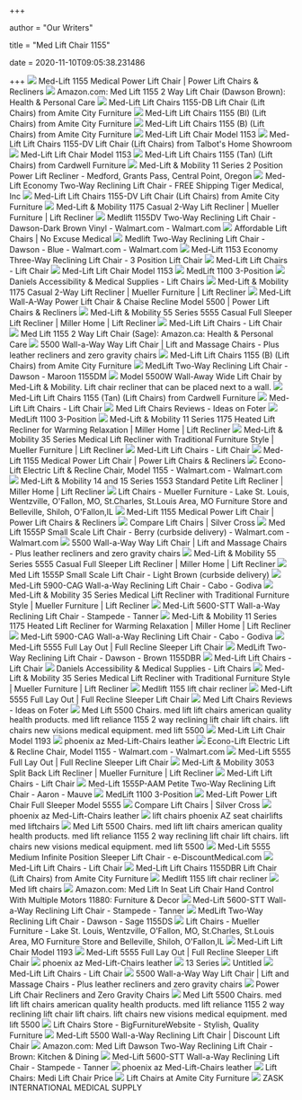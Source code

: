 +++
        
author = "Our Writers"
        
title = "Med Lift Chair 1155"
        
date = 2020-11-10T09:05:38.231486
        
+++
[ ![](https://comfortfirst.com/media/catalog/product/cache/1/image/500x500/9df78eab33525d08d6e5fb8d27136e95/m/m/mm34184-pic_1.jpg)](https://comfortfirst.com/media/catalog/product/cache/1/image/500x500/9df78eab33525d08d6e5fb8d27136e95/m/m/mm34184-pic_1.jpg) Med-Lift 1155 Medical Power Lift Chair | Power Lift Chairs & Recliners
[ ![](https://images-na.ssl-images-amazon.com/images/I/710xiLjyGYL._AC_SY450_.jpg)](https://images-na.ssl-images-amazon.com/images/I/710xiLjyGYL._AC_SY450_.jpg) Amazon.com: Med Lift 1155 2 Way Lift Chair (Dawson Brown): Health &  Personal Care
[ ![](https://imgres.tailbase.com/rzdimg/prods/800/592209_1.jpg)](https://imgres.tailbase.com/rzdimg/prods/800/592209_1.jpg) Med-Lift Lift Chairs 1155-DB Lift Chair (Lift Chairs) from Amite City  Furniture
[ ![](https://imgres.tailbase.com/rzdimg/prods/800/574955_1.jpg)](https://imgres.tailbase.com/rzdimg/prods/800/574955_1.jpg) Med-Lift Lift Chairs 1155 (Bl) (Lift Chairs) from Amite City Furniture
[ ![](https://imgres.tailbase.com/rzdimg/prods/400/140763_1.jpg)](https://imgres.tailbase.com/rzdimg/prods/400/140763_1.jpg) Med-Lift Lift Chairs 1155 (B) (Lift Chairs) from Amite City Furniture
[ ![](https://www.liftchair.com/catalog/1155dawsonbluelifted_2319_detail.jpg)](https://www.liftchair.com/catalog/1155dawsonbluelifted_2319_detail.jpg) Med-Lift Lift Chair Model 1153
[ ![](https://imgres.tailbase.com/rzdimg/prods/800/592210_1.jpg?width=398)](https://imgres.tailbase.com/rzdimg/prods/800/592210_1.jpg?width=398) Med-Lift Lift Chairs 1155-DV Lift Chair (Lift Chairs) from Talbot's Home  Showroom
[ ![](https://www.liftchair.com/catalog/1155dawsonbrownlifted_223_detail.jpg)](https://www.liftchair.com/catalog/1155dawsonbrownlifted_223_detail.jpg) Med-Lift Lift Chair Model 1153
[ ![](https://imgres.tailbase.com/rzdimg/prods/800/140762_1.jpg?width=398)](https://imgres.tailbase.com/rzdimg/prods/800/140762_1.jpg?width=398) Med-Lift Lift Chairs 1155 (Tan) (Lift Chairs) from Cardwell Furniture
[ ![](http://imageresizer.furnituredealer.net/img/remote/s3-us-west-2.amazonaws.com/fdn-images-2/img/products%2Fmed-lift__mobility%2Fcolor%2F11%20series_1155-b.jpg?scale=both&width=500&height=500&f.sharpen=25&down.preserve=0)](http://imageresizer.furnituredealer.net/img/remote/s3-us-west-2.amazonaws.com/fdn-images-2/img/products%2Fmed-lift__mobility%2Fcolor%2F11%20series_1155-b.jpg?scale=both&width=500&height=500&f.sharpen=25&down.preserve=0) Med-Lift & Mobility 11 Series 2 Position Power Lift Recliner - Medford,  Grants Pass, Central Point, Oregon
[ ![](https://image.tigermedical.com/Products/LargeImages/MEL1155-.jpg)](https://image.tigermedical.com/Products/LargeImages/MEL1155-.jpg) Med-Lift Economy Two-Way Reclining Lift Chair - FREE Shipping Tiger  Medical, Inc
[ ![](https://imgres.tailbase.com/rzdimg/prods/800/592210_3.jpg)](https://imgres.tailbase.com/rzdimg/prods/800/592210_3.jpg) Med-Lift Lift Chairs 1155-DV Lift Chair (Lift Chairs) from Amite City  Furniture
[ ![](https://imageresizer.furnituredealer.net/img/remote/images.furnituredealer.net/img/products%2Fmed-lift__mobility%2Fcolor%2F1175_1175%20encounter%20mushroom-b0.jpg?width=878&height=600&scale=both&trim.threshold=80)](https://imageresizer.furnituredealer.net/img/remote/images.furnituredealer.net/img/products%2Fmed-lift__mobility%2Fcolor%2F1175_1175%20encounter%20mushroom-b0.jpg?width=878&height=600&scale=both&trim.threshold=80) Med-Lift & Mobility 1175 Casual 2-Way Lift Recliner | Mueller Furniture | Lift  Recliner
[ ![](https://i5.walmartimages.com/asr/608a69dd-72a1-4394-8548-3b46e34d468d_1.d00ce0fa138476067415b1362580f286.jpeg)](https://i5.walmartimages.com/asr/608a69dd-72a1-4394-8548-3b46e34d468d_1.d00ce0fa138476067415b1362580f286.jpeg) Medlift 1155DV Two-Way Reclining Lift Chair - Dawson-Dark Brown Vinyl -  Walmart.com - Walmart.com
[ ![](https://noexcusemedical.com/wp-content/uploads/2014/08/med-lift-11-series.jpg)](https://noexcusemedical.com/wp-content/uploads/2014/08/med-lift-11-series.jpg) Affordable Lift Chairs | No Excuse Medical
[ ![](https://i5.walmartimages.com/asr/48ad350c-e663-4b71-aafd-94ce599309fd_2.ceb9141e15090fe195da394d79241ae5.jpeg)](https://i5.walmartimages.com/asr/48ad350c-e663-4b71-aafd-94ce599309fd_2.ceb9141e15090fe195da394d79241ae5.jpeg) Medlift Two-Way Reclining Lift Chair - Dawson - Blue - Walmart.com -  Walmart.com
[ ![](https://cdn3.volusion.com/tkqet.npkhu/v/vspfiles/photos/1153-2.jpg?v-cache=1432106215)](https://cdn3.volusion.com/tkqet.npkhu/v/vspfiles/photos/1153-2.jpg?v-cache=1432106215) Med-Lift 1153 Economy Three-Way Reclining Lift Chair - 3 Position Lift Chair
[ ![](http://www.med-lift.com/assets/5955.jpg)](http://www.med-lift.com/assets/5955.jpg) Med-Lift Lift Chairs - Lift Chair
[ ![](https://www.liftchair.com/catalog/1155dawsonbrownseated_1540_detail.jpg)](https://www.liftchair.com/catalog/1155dawsonbrownseated_1540_detail.jpg) Med-Lift Lift Chair Model 1153
[ ![](https://cdn.amicamedicalsupply.com/media/catalog/product/cache/1/image/540x/9df78eab33525d08d6e5fb8d27136e95/1/1/x1155-dm---dawson---maroon---lifted_1.jpg.pagespeed.ic._WRTu_NBNQ.jpg)](https://cdn.amicamedicalsupply.com/media/catalog/product/cache/1/image/540x/9df78eab33525d08d6e5fb8d27136e95/1/1/x1155-dm---dawson---maroon---lifted_1.jpg.pagespeed.ic._WRTu_NBNQ.jpg) MedLift 1100 3-Position
[ ![](https://www.danielsaccessandmed.com/Lift%20Chairs/_imagecache/11%20Series%201155%201153%20_003_.jpg)](https://www.danielsaccessandmed.com/Lift%20Chairs/_imagecache/11%20Series%201155%201153%20_003_.jpg) Daniels Accessibility & Medical Supplies - Lift Chairs
[ ![](https://imageresizer.furnituredealer.net/img/remote/images.furnituredealer.net/img/products%2Fmed-lift__mobility%2Fcolor%2F1175_1175%20encounter%20mushroom-b0.jpg?w=300&h=300&trim.threshold=80)](https://imageresizer.furnituredealer.net/img/remote/images.furnituredealer.net/img/products%2Fmed-lift__mobility%2Fcolor%2F1175_1175%20encounter%20mushroom-b0.jpg?w=300&h=300&trim.threshold=80) Med-Lift & Mobility 1175 Casual 2-Way Lift Recliner | Mueller Furniture | Lift  Recliner
[ ![](https://comfortfirst.com/media/catalog/product/m/m/mm15325-pic_1.jpg)](https://comfortfirst.com/media/catalog/product/m/m/mm15325-pic_1.jpg) Med-Lift Wall-A-Way Power Lift Chair & Chaise Recline Model 5500 | Power Lift  Chairs & Recliners
[ ![](https://imageresizer.furnituredealer.net/img/remote/images.furnituredealer.net/img/products%2Fmed-lift__mobility%2Fcolor%2F55%20series_5555-b.jpg?width=878&height=600&scale=both&trim.threshold=80)](https://imageresizer.furnituredealer.net/img/remote/images.furnituredealer.net/img/products%2Fmed-lift__mobility%2Fcolor%2F55%20series_5555-b.jpg?width=878&height=600&scale=both&trim.threshold=80) Med-Lift & Mobility 55 Series 5555 Casual Full Sleeper Lift Recliner |  Miller Home | Lift Recliner
[ ![](http://www.med-lift.com/assets/5500.jpg)](http://www.med-lift.com/assets/5500.jpg) Med-Lift Lift Chairs - Lift Chair
[ ![](https://images-na.ssl-images-amazon.com/images/I/71cr9Ait7xL._AC_SL1010_.jpg)](https://images-na.ssl-images-amazon.com/images/I/71cr9Ait7xL._AC_SL1010_.jpg) Med Lift 1155 2 Way Lift Chair (Sage): Amazon.ca: Health & Personal Care
[ ![](https://cdn.shopify.com/s/files/1/0922/3412/products/5500-STCH_-_Stampede_Chocolate.jpg?v=1448395840)](https://cdn.shopify.com/s/files/1/0922/3412/products/5500-STCH_-_Stampede_Chocolate.jpg?v=1448395840) 5500 Wall-a-Way Way Lift Chair | Lift and Massage Chairs - Plus leather  recliners and zero gravity chairs
[ ![](https://imgres.tailbase.com/rzdimg/prods/800/140763_3.jpg)](https://imgres.tailbase.com/rzdimg/prods/800/140763_3.jpg) Med-Lift Lift Chairs 1155 (B) (Lift Chairs) from Amite City Furniture
[ ![](https://gw-product.s3.amazonaws.com/54921_1200x800.jpg)](https://gw-product.s3.amazonaws.com/54921_1200x800.jpg) MedLift Two-Way Reclining Lift Chair - Dawson - Maroon 1155DM
[ ![](https://www.liftchair.com/catalog/seated_1770_detail.png)](https://www.liftchair.com/catalog/seated_1770_detail.png) Model 5500W Wall-Away Wide Lift Chair by Med-Lift & Mobility. Lift chair  recliner that can be placed next to a wall.
[ ![](https://imgres.tailbase.com/rzdimg/prods/800/140762_2.jpg)](https://imgres.tailbase.com/rzdimg/prods/800/140762_2.jpg) Med-Lift Lift Chairs 1155 (Tan) (Lift Chairs) from Cardwell Furniture
[ ![](http://www.med-lift.com/assets/1170.jpg)](http://www.med-lift.com/assets/1170.jpg) Med-Lift Lift Chairs - Lift Chair
[ ![](https://foter.com/photos/348/med-lift-1155-d-1100-series-two-way-reclining-lift-chair.jpg?s=t)](https://foter.com/photos/348/med-lift-1155-d-1100-series-two-way-reclining-lift-chair.jpg?s=t) Med Lift Chairs Reviews - Ideas on Foter
[ ![](https://cdn.amicamedicalsupply.com/media/catalog/product/cache/1/image/540x/9df78eab33525d08d6e5fb8d27136e95/1/1/x1155-dt---dawson---tan---lifted_1.jpg.pagespeed.ic.5oGfqi18rJ.jpg)](https://cdn.amicamedicalsupply.com/media/catalog/product/cache/1/image/540x/9df78eab33525d08d6e5fb8d27136e95/1/1/x1155-dt---dawson---tan---lifted_1.jpg.pagespeed.ic.5oGfqi18rJ.jpg) MedLift 1100 3-Position
[ ![](https://imageresizer.furnituredealer.net/img/remote/images.furnituredealer.net/img/products%2Fmed-lift__mobility%2Fcolor%2F11%20series_1175-b.jpg?width=878&height=600&scale=both&trim.threshold=80)](https://imageresizer.furnituredealer.net/img/remote/images.furnituredealer.net/img/products%2Fmed-lift__mobility%2Fcolor%2F11%20series_1175-b.jpg?width=878&height=600&scale=both&trim.threshold=80) Med-Lift & Mobility 11 Series 1175 Heated Lift Recliner for Warming  Relaxation | Miller Home | Lift Recliner
[ ![](https://imageresizer.furnituredealer.net/img/remote/images.furnituredealer.net/img/products%2Fmed-lift__mobility%2Fcolor%2F35%20series_3555-b.jpg?width=878&height=600&scale=both&trim.threshold=80)](https://imageresizer.furnituredealer.net/img/remote/images.furnituredealer.net/img/products%2Fmed-lift__mobility%2Fcolor%2F35%20series_3555-b.jpg?width=878&height=600&scale=both&trim.threshold=80) Med-Lift & Mobility 35 Series Medical Lift Recliner with Traditional  Furniture Style | Mueller Furniture | Lift Recliner
[ ![](http://www.med-lift.com/assets/4653.jpg)](http://www.med-lift.com/assets/4653.jpg) Med-Lift Lift Chairs - Lift Chair
[ ![](https://comfortfirst.com/media/catalog/product/d/a/dawson.png)](https://comfortfirst.com/media/catalog/product/d/a/dawson.png) Med-Lift 1155 Medical Power Lift Chair | Power Lift Chairs & Recliners
[ ![](https://i5.walmartimages.com/asr/7e16cc8a-f6cf-4cab-a93f-a5e236006064_1.60e29ffcd8b71461e3996a345c1f59e5.jpeg)](https://i5.walmartimages.com/asr/7e16cc8a-f6cf-4cab-a93f-a5e236006064_1.60e29ffcd8b71461e3996a345c1f59e5.jpeg) Econo-Lift Electric Lift & Recline Chair, Model 1155 - Walmart.com -  Walmart.com
[ ![](https://imageresizer.furnituredealer.net/img/remote/images.furnituredealer.net/img/products%2Fmed_lift%2Fcolor%2F1450_1553-b.jpg?width=878&height=600&scale=both&trim.threshold=80)](https://imageresizer.furnituredealer.net/img/remote/images.furnituredealer.net/img/products%2Fmed_lift%2Fcolor%2F1450_1553-b.jpg?width=878&height=600&scale=both&trim.threshold=80) Med-Lift & Mobility 14 and 15 Series 1553 Standard Petite Lift Recliner |  Miller Home | Lift Recliner
[ ![](https://images.furnituredealer.net/img/dealer/117/Upload/liftchair_diagram3.jpg)](https://images.furnituredealer.net/img/dealer/117/Upload/liftchair_diagram3.jpg) Lift Chairs - Mueller Furniture - Lake St. Louis, Wentzville, O'Fallon, MO,  St.Charles, St.Louis Area, MO Furniture Store and Belleville, Shiloh,  O'Fallon,IL
[ ![](https://comfortfirst.com/media/catalog/product/b/r/brown_vinyl.jpg)](https://comfortfirst.com/media/catalog/product/b/r/brown_vinyl.jpg) Med-Lift 1155 Medical Power Lift Chair | Power Lift Chairs & Recliners
[ ![](https://silvercross.com/wp-content/uploads/2016/02/lift-chairs-social-media-silvercross-fb.png)](https://silvercross.com/wp-content/uploads/2016/02/lift-chairs-social-media-silvercross-fb.png) Compare Lift Chairs | Silver Cross
[ ![](https://i5.walmartimages.com/asr/f5be645b-ff6b-449b-90c5-edf18270f6a0_1.565531c2752100f6848ae5e57942943d.jpeg?odnWidth=612&odnHeight=612&odnBg=ffffff)](https://i5.walmartimages.com/asr/f5be645b-ff6b-449b-90c5-edf18270f6a0_1.565531c2752100f6848ae5e57942943d.jpeg?odnWidth=612&odnHeight=612&odnBg=ffffff) Med Lift 1555P Small Scale Lift Chair - Berry (curbside delivery) -  Walmart.com - Walmart.com
[ ![](https://cdn.shopify.com/s/files/1/0922/3412/products/5500-STM_-_Stampede_Mocha_Reclined.jpg?v=1438088682)](https://cdn.shopify.com/s/files/1/0922/3412/products/5500-STM_-_Stampede_Mocha_Reclined.jpg?v=1438088682) 5500 Wall-a-Way Way Lift Chair | Lift and Massage Chairs - Plus leather  recliners and zero gravity chairs
[ ![](https://imageresizer.furnituredealer.net/img/remote/images.furnituredealer.net/img/products%2Fmed-lift__mobility%2Fcolor%2F55%20series_5555-b2.jpg?width=878&height=600&scale=both&trim.threshold=80)](https://imageresizer.furnituredealer.net/img/remote/images.furnituredealer.net/img/products%2Fmed-lift__mobility%2Fcolor%2F55%20series_5555-b2.jpg?width=878&height=600&scale=both&trim.threshold=80) Med-Lift & Mobility 55 Series 5555 Casual Full Sleeper Lift Recliner |  Miller Home | Lift Recliner
[ ![](https://c.shld.net/rpx/i/s/pi/mp/28095/prod_3895554521?src=http%3A%2F%2Fd3d71ba2asa5oz.cloudfront.net%2F12013681%2Fimages%2F1555-aalb%2520-%2520aaron%2520-%2520lt.%2520brown%2520-%2520lifted.jpg&d=55a6be515d5a3765ee633a0082ac58724a6000ce&hei=333&wid=333&op_sharpen=1)](https://c.shld.net/rpx/i/s/pi/mp/28095/prod_3895554521?src=http%3A%2F%2Fd3d71ba2asa5oz.cloudfront.net%2F12013681%2Fimages%2F1555-aalb%2520-%2520aaron%2520-%2520lt.%2520brown%2520-%2520lifted.jpg&d=55a6be515d5a3765ee633a0082ac58724a6000ce&hei=333&wid=333&op_sharpen=1) Med Lift 1555P Small Scale Lift Chair - Light Brown (curbside delivery)
[ ![](https://www.thebreuerchair.com/media/catalog/product/cache/4/image/265x/16491dff57b7961c2b3ae991fd905fd5/5/9/5900-CAG-Cabo-Godivalifted_1.jpg)](https://www.thebreuerchair.com/media/catalog/product/cache/4/image/265x/16491dff57b7961c2b3ae991fd905fd5/5/9/5900-CAG-Cabo-Godivalifted_1.jpg) Med-Lift 5900-CAG Wall-a-Way Reclining Lift Chair - Cabo - Godiva
[ ![](https://imageresizer.furnituredealer.net/img/remote/images.furnituredealer.net/img/products%2Fmed-lift__mobility%2Fcolor%2F35%20series_3555-b2.jpg?width=878&height=600&scale=both&trim.threshold=80)](https://imageresizer.furnituredealer.net/img/remote/images.furnituredealer.net/img/products%2Fmed-lift__mobility%2Fcolor%2F35%20series_3555-b2.jpg?width=878&height=600&scale=both&trim.threshold=80) Med-Lift & Mobility 35 Series Medical Lift Recliner with Traditional  Furniture Style | Mueller Furniture | Lift Recliner
[ ![](https://www.horizonfurniturestore.com/media/catalog/product/cache/2/image/1000x/0ce0206cfd61b84da9c836204d5a19ae/5/6/5600-STT-StampedeTannerseated_1.jpg)](https://www.horizonfurniturestore.com/media/catalog/product/cache/2/image/1000x/0ce0206cfd61b84da9c836204d5a19ae/5/6/5600-STT-StampedeTannerseated_1.jpg) Med-Lift 5600-STT Wall-a-Way Reclining Lift Chair - Stampede - Tanner
[ ![](https://imageresizer.furnituredealer.net/img/remote/images.furnituredealer.net/img/products%2Fmed-lift__mobility%2Fcolor%2F11%20series_1175-b3.jpg?width=878&height=600&scale=both&trim.threshold=80)](https://imageresizer.furnituredealer.net/img/remote/images.furnituredealer.net/img/products%2Fmed-lift__mobility%2Fcolor%2F11%20series_1175-b3.jpg?width=878&height=600&scale=both&trim.threshold=80) Med-Lift & Mobility 11 Series 1175 Heated Lift Recliner for Warming  Relaxation | Miller Home | Lift Recliner
[ ![](https://www.thebreuerchair.com/media/catalog/product/cache/4/image/1000x/15fa6b85b1f9d0845b2f3355942430a3/5/9/5900-CAG-Cabo-Godivalifted_1.jpg)](https://www.thebreuerchair.com/media/catalog/product/cache/4/image/1000x/15fa6b85b1f9d0845b2f3355942430a3/5/9/5900-CAG-Cabo-Godivalifted_1.jpg) Med-Lift 5900-CAG Wall-a-Way Reclining Lift Chair - Cabo - Godiva
[ ![](https://cdn3.volusion.com/phrwk.qaxgv/v/vspfiles/photos/ML5555-4.jpg?v-cache=1540470989)](https://cdn3.volusion.com/phrwk.qaxgv/v/vspfiles/photos/ML5555-4.jpg?v-cache=1540470989) Med-Lift 5555 Full Lay Out | Full Recline Sleeper Lift Chair
[ ![](https://gw-product.s3.amazonaws.com/54912.jpg)](https://gw-product.s3.amazonaws.com/54912.jpg) MedLift Two-Way Reclining Lift Chair - Dawson - Brown 1155DBR
[ ![](http://www.med-lift.com/assets/545.jpg)](http://www.med-lift.com/assets/545.jpg) Med-Lift Lift Chairs - Lift Chair
[ ![](https://www.danielsaccessandmed.com/Lift%20Chairs/_imagecache/AMERICANA%20Brochure%201-2017%20No%20crops%20_003_%20_1_%20_002__Page1.jpg)](https://www.danielsaccessandmed.com/Lift%20Chairs/_imagecache/AMERICANA%20Brochure%201-2017%20No%20crops%20_003_%20_1_%20_002__Page1.jpg) Daniels Accessibility & Medical Supplies - Lift Chairs
[ ![](https://imageresizer.furnituredealer.net/img/remote/images.furnituredealer.net/img/products%2Fmed-lift__mobility%2Fcolor%2F35%20series_3555-b3.jpg?width=878&height=600&scale=both&trim.threshold=80)](https://imageresizer.furnituredealer.net/img/remote/images.furnituredealer.net/img/products%2Fmed-lift__mobility%2Fcolor%2F35%20series_3555-b3.jpg?width=878&height=600&scale=both&trim.threshold=80) Med-Lift & Mobility 35 Series Medical Lift Recliner with Traditional  Furniture Style | Mueller Furniture | Lift Recliner
[ ![](https://image.slidesharecdn.com/medlift1155-liftchairrecliner-110822131057-phpapp01/95/medlift-1155-lift-chair-recliner-1-728.jpg?cb=1314018760)](https://image.slidesharecdn.com/medlift1155-liftchairrecliner-110822131057-phpapp01/95/medlift-1155-lift-chair-recliner-1-728.jpg?cb=1314018760) Medlift 1155 lift chair recliner
[ ![](https://cdn3.volusion.com/phrwk.qaxgv/v/vspfiles/photos/ML5555-9.jpg?v-cache=1540470989)](https://cdn3.volusion.com/phrwk.qaxgv/v/vspfiles/photos/ML5555-9.jpg?v-cache=1540470989) Med-Lift 5555 Full Lay Out | Full Recline Sleeper Lift Chair
[ ![](https://foter.com/photos/title/med-lift-chairs-reviews.jpg)](https://foter.com/photos/title/med-lift-chairs-reviews.jpg) Med Lift Chairs Reviews - Ideas on Foter
[ ![](https://i2.wp.com/americanqualityhealthproducts.com/27109-search_default/med-lift-1155-2-position-reclining-lift-chair.jpg)](https://i2.wp.com/americanqualityhealthproducts.com/27109-search_default/med-lift-1155-2-position-reclining-lift-chair.jpg) Med Lift 5500 Chairs. med lift lift chairs american quality health  products. med lift reliance 1155 2 way reclining lift chair lift chairs. lift  chairs new visions medical equipment. med lift 5500
[ ![](https://www.liftchair.com/catalog/1193seatedcabohavana_2136_detail.jpg)](https://www.liftchair.com/catalog/1193seatedcabohavana_2136_detail.jpg) Med-Lift Lift Chair Model 1193
[ ![](http://www.liftchair.com/images/medlift/new_leather/5555_legsout.jpg)](http://www.liftchair.com/images/medlift/new_leather/5555_legsout.jpg) phoenix az Med-Lift-Chairs leather
[ ![](https://i5.walmartimages.com/asr/c4f00eaf-79ce-4c75-9569-678c865885ce_1.9b56bda9e85bf25c780485e1657742b5.png)](https://i5.walmartimages.com/asr/c4f00eaf-79ce-4c75-9569-678c865885ce_1.9b56bda9e85bf25c780485e1657742b5.png) Econo-Lift Electric Lift & Recline Chair, Model 1155 - Walmart.com -  Walmart.com
[ ![](https://cdn3.volusion.com/phrwk.qaxgv/v/vspfiles/photos/ML5555-2.jpg?v-cache=1540470989)](https://cdn3.volusion.com/phrwk.qaxgv/v/vspfiles/photos/ML5555-2.jpg?v-cache=1540470989) Med-Lift 5555 Full Lay Out | Full Recline Sleeper Lift Chair
[ ![](https://imageresizer.furnituredealer.net/img/remote/images.furnituredealer.net/img/products%2Fmed-lift__mobility%2Fcolor%2F3053_3052%20aaron%20light%20brown-b0.jpg?width=878&height=600&scale=both&trim.threshold=80)](https://imageresizer.furnituredealer.net/img/remote/images.furnituredealer.net/img/products%2Fmed-lift__mobility%2Fcolor%2F3053_3052%20aaron%20light%20brown-b0.jpg?width=878&height=600&scale=both&trim.threshold=80) Med-Lift & Mobility 3053 Split Back Lift Recliner | Mueller Furniture | Lift  Recliner
[ ![](http://www.med-lift.com/assets/2553.jpg)](http://www.med-lift.com/assets/2553.jpg) Med-Lift Lift Chairs - Lift Chair
[ ![](https://www.thebreuerchair.com/media/catalog/product/cache/4/image/1000x/15fa6b85b1f9d0845b2f3355942430a3/1/5/1555-AAM-Aaron-Mauve-seated_1.jpg)](https://www.thebreuerchair.com/media/catalog/product/cache/4/image/1000x/15fa6b85b1f9d0845b2f3355942430a3/1/5/1555-AAM-Aaron-Mauve-seated_1.jpg) Med-Lift 1555P-AAM Petite Two-Way Reclining Lift Chair - Aaron - Mauve
[ ![](https://cdn.amicamedicalsupply.com/media/catalog/product/cache/1/image/540x/9df78eab33525d08d6e5fb8d27136e95/1/1/x1155-dbr---dawson-brown---seated_1.jpg.pagespeed.ic.hGKkQc6d3h.jpg)](https://cdn.amicamedicalsupply.com/media/catalog/product/cache/1/image/540x/9df78eab33525d08d6e5fb8d27136e95/1/1/x1155-dbr---dawson-brown---seated_1.jpg.pagespeed.ic.hGKkQc6d3h.jpg) MedLift 1100 3-Position
[ ![](https://comfortfirst.com/media/catalog/product/cache/1/image/500x500/9df78eab33525d08d6e5fb8d27136e95/5/5/5555b.png)](https://comfortfirst.com/media/catalog/product/cache/1/image/500x500/9df78eab33525d08d6e5fb8d27136e95/5/5/5555b.png) Med-Lift Power Lift Chair Full Sleeper Model 5555
[ ![](https://silvercross.com/wp-content/uploads/2016/02/lift-chairs-banner-sc.jpg)](https://silvercross.com/wp-content/uploads/2016/02/lift-chairs-banner-sc.jpg) Compare Lift Chairs | Silver Cross
[ ![](http://www.liftchair.com/images/medlift/new_leather/5555_tv.jpg)](http://www.liftchair.com/images/medlift/new_leather/5555_tv.jpg) phoenix az Med-Lift-Chairs leather
[ ![](http://www.electroease.com/ACFxIPvwc.jpg)](http://www.electroease.com/ACFxIPvwc.jpg) lift chairs phoenix AZ seat chairlifts med liftchairs
[ ![](https://i2.wp.com/secure.img.wfcdn.com/lf/maxsquare/hash/5930/23401968/1/Med-Lift-Two-Way-Reclining-Lift-Chair-1170-CH.jpg)](https://i2.wp.com/secure.img.wfcdn.com/lf/maxsquare/hash/5930/23401968/1/Med-Lift-Two-Way-Reclining-Lift-Chair-1170-CH.jpg) Med Lift 5500 Chairs. med lift lift chairs american quality health  products. med lift reliance 1155 2 way reclining lift chair lift chairs. lift  chairs new visions medical equipment. med lift 5500
[ ![](https://www.e-discountmedical.com/322-large_default/bariatric-patient-lift-chairs.jpg)](https://www.e-discountmedical.com/322-large_default/bariatric-patient-lift-chairs.jpg) Med-Lift 5555 Medium Infinite Position Sleeper Lift Chair -  e-DiscountMedical.com
[ ![](http://www.med-lift.com/assets/5400.jpg)](http://www.med-lift.com/assets/5400.jpg) Med-Lift Lift Chairs - Lift Chair
[ ![](https://imgres.tailbase.com/rzdimg/prods/400/376165_1.jpg)](https://imgres.tailbase.com/rzdimg/prods/400/376165_1.jpg) Med-Lift Lift Chairs 1155DBR Lift Chair (Lift Chairs) from Amite City  Furniture
[ ![](https://image.slidesharecdn.com/medlift1155-liftchairrecliner-110822131057-phpapp01/95/medlift-1155-lift-chair-recliner-2-728.jpg?cb=1314018760)](https://image.slidesharecdn.com/medlift1155-liftchairrecliner-110822131057-phpapp01/95/medlift-1155-lift-chair-recliner-2-728.jpg?cb=1314018760) Medlift 1155 lift chair recliner
[ ![](https://www.fisherfurniture.com/Resources/1155.jpg)](https://www.fisherfurniture.com/Resources/1155.jpg) Med lift chairs
[ ![](https://images-na.ssl-images-amazon.com/images/I/71PjikM7x1L._AC_SL1027_.jpg)](https://images-na.ssl-images-amazon.com/images/I/71PjikM7x1L._AC_SL1027_.jpg) Amazon.com: Med Lift In Seat Lift Chair Hand Control With Multiple Motors  11880: Furniture & Decor
[ ![](https://www.horizonfurniturestore.com/media/catalog/product/cache/2/small_image/295x295/9df78eab33525d08d6e5fb8d27136e95/5/6/5600-BLBI-BondedLeatherIIBiscuit-Seated_1.jpg)](https://www.horizonfurniturestore.com/media/catalog/product/cache/2/small_image/295x295/9df78eab33525d08d6e5fb8d27136e95/5/6/5600-BLBI-BondedLeatherIIBiscuit-Seated_1.jpg) Med-Lift 5600-STT Wall-a-Way Reclining Lift Chair - Stampede - Tanner
[ ![](https://gw-product.s3.amazonaws.com/54920.jpg)](https://gw-product.s3.amazonaws.com/54920.jpg) MedLift Two-Way Reclining Lift Chair - Dawson - Sage 1155DS
[ ![](https://images.furnituredealer.net/img/dealer/117/Upload/medlift_banner.jpg)](https://images.furnituredealer.net/img/dealer/117/Upload/medlift_banner.jpg) Lift Chairs - Mueller Furniture - Lake St. Louis, Wentzville, O'Fallon, MO,  St.Charles, St.Louis Area, MO Furniture Store and Belleville, Shiloh,  O'Fallon,IL
[ ![](https://www.liftchair.com/catalog/1193reclinedcabohavana_474_detail.jpg)](https://www.liftchair.com/catalog/1193reclinedcabohavana_474_detail.jpg) Med-Lift Lift Chair Model 1193
[ ![](https://cdn3.volusion.com/phrwk.qaxgv/v/vspfiles/photos/ML5555-7.jpg?v-cache=1540470989)](https://cdn3.volusion.com/phrwk.qaxgv/v/vspfiles/photos/ML5555-7.jpg?v-cache=1540470989) Med-Lift 5555 Full Lay Out | Full Recline Sleeper Lift Chair
[ ![](http://www.liftchair.com/images/medlift/new_leather/5555_flat.jpg)](http://www.liftchair.com/images/medlift/new_leather/5555_flat.jpg) phoenix az Med-Lift-Chairs leather
[ ![](http://www.pfbb.com/photos/1355b.jpg)](http://www.pfbb.com/photos/1355b.jpg) 13 Series
[ ![](x-raw-image:///bfc52f2f0b4e7aa53d1db1e7b2f560ccc5c9c1d4197c0e831a1058b5e0e5fc2e)](x-raw-image:///bfc52f2f0b4e7aa53d1db1e7b2f560ccc5c9c1d4197c0e831a1058b5e0e5fc2e) Untitled
[ ![](http://www.med-lift.com/assets/5300.jpg)](http://www.med-lift.com/assets/5300.jpg) Med-Lift Lift Chairs - Lift Chair
[ ![](https://cdn.shopify.com/s/files/1/0922/3412/products/1175-EK_-_Encounter_-_Khaki_lifted_large.jpg?v=1448395841)](https://cdn.shopify.com/s/files/1/0922/3412/products/1175-EK_-_Encounter_-_Khaki_lifted_large.jpg?v=1448395841) 5500 Wall-a-Way Way Lift Chair | Lift and Massage Chairs - Plus leather  recliners and zero gravity chairs
[ ![](https://comfortfirst.com/media/catalog/product/cache/1/small_image/270x270/9df78eab33525d08d6e5fb8d27136e95/m/m/mm29703-pic_1.jpg)](https://comfortfirst.com/media/catalog/product/cache/1/small_image/270x270/9df78eab33525d08d6e5fb8d27136e95/m/m/mm29703-pic_1.jpg) Power Lift Chair Recliners and Zero Gravity Chairs
[ ![](https://i2.wp.com/cdns.webareacontrol.com/prodimages/1000-X-1000/2/1/221020162453L-Med-Lift-55-Series-Lift-Chair-ig1-IG.png)](https://i2.wp.com/cdns.webareacontrol.com/prodimages/1000-X-1000/2/1/221020162453L-Med-Lift-55-Series-Lift-Chair-ig1-IG.png) Med Lift 5500 Chairs. med lift lift chairs american quality health  products. med lift reliance 1155 2 way reclining lift chair lift chairs. lift  chairs new visions medical equipment. med lift 5500
[ ![](https://images.furnituredealer.net/img/products%2Fsynergy_home_furnishings%2Fcolor%2F1214%20synergy_1214-89pwr-jamestown%20mocha-m0.jpg)](https://images.furnituredealer.net/img/products%2Fsynergy_home_furnishings%2Fcolor%2F1214%20synergy_1214-89pwr-jamestown%20mocha-m0.jpg) Lift Chairs Store - BigFurnitureWebsite - Stylish, Quality Furniture
[ ![](https://cdn3.volusion.com/phrwk.qaxgv/v/vspfiles/photos/5500-2.jpg?v-cache=1539080394)](https://cdn3.volusion.com/phrwk.qaxgv/v/vspfiles/photos/5500-2.jpg?v-cache=1539080394) Med-Lift 5500 Wall-a-Way Reclining Lift Chair | Discount Lift Chair
[ ![](https://images-na.ssl-images-amazon.com/images/I/51KqjpookqL._SR600%2C315_PIWhiteStrip%2CBottomLeft%2C0%2C35_SCLZZZZZZZ_.jpg)](https://images-na.ssl-images-amazon.com/images/I/51KqjpookqL._SR600%2C315_PIWhiteStrip%2CBottomLeft%2C0%2C35_SCLZZZZZZZ_.jpg) Amazon.com: Med Lift Dawson Two-Way Reclining Lift Chair - Brown: Kitchen &  Dining
[ ![](https://www.horizonfurniturestore.com/media/catalog/product/cache/2/small_image/295x295/9df78eab33525d08d6e5fb8d27136e95/5/6/5600-BLCOBondedLeatherIICoffee-Seated_1.jpg)](https://www.horizonfurniturestore.com/media/catalog/product/cache/2/small_image/295x295/9df78eab33525d08d6e5fb8d27136e95/5/6/5600-BLCOBondedLeatherIICoffee-Seated_1.jpg) Med-Lift 5600-STT Wall-a-Way Reclining Lift Chair - Stampede - Tanner
[ ![](http://www.liftchair.com/images/medlift/new_leather/tobacco_2009.jpg)](http://www.liftchair.com/images/medlift/new_leather/tobacco_2009.jpg) phoenix az Med-Lift-Chairs leather
[ ![](https://americanqualityhealthproducts.com/28661-big_default/med-lift-1175-2-position-reclining-lift-chair.jpg)](https://americanqualityhealthproducts.com/28661-big_default/med-lift-1175-2-position-reclining-lift-chair.jpg) Lift Chairs: Medi Lift Chair Price
[ ![](https://imgres.tailbase.com/rzdimg/prods/400/643332_1.jpg)](https://imgres.tailbase.com/rzdimg/prods/400/643332_1.jpg) Lift Chairs at Amite City Furniture
[ ![](https://zaskmed.com/recliner/3000_reclined_SM.jpg)](https://zaskmed.com/recliner/3000_reclined_SM.jpg) ZASK INTERNATIONAL MEDICAL SUPPLY
